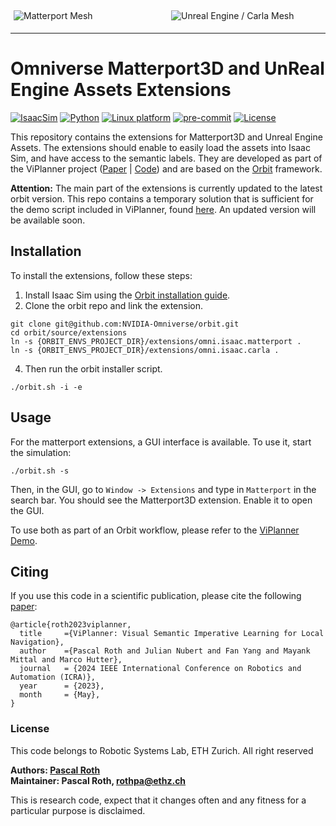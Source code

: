 <div style="display: flex;">
    <img src="docs/example_matterport.jpg" alt="Matterport Mesh" style="flex: 50%; padding: 5px;">
    <img src="docs/example_carla.jpg" alt="Unreal Engine / Carla Mesh" style="flex: 50%; padding: 5px;">
</div>

---

# Omniverse Matterport3D and UnReal Engine Assets Extensions

[![IsaacSim](https://img.shields.io/badge/IsaacSim-2023.1.0--hotfix.1-silver.svg)](https://docs.omniverse.nvidia.com/isaacsim/latest/overview.html)
[![Python](https://img.shields.io/badge/python-3.10-blue.svg)](https://docs.python.org/3/whatsnew/3.10.html)
[![Linux platform](https://img.shields.io/badge/platform-linux--64-orange.svg)](https://releases.ubuntu.com/20.04/)
[![pre-commit](https://img.shields.io/badge/pre--commit-enabled-brightgreen?logo=pre-commit&logoColor=white)](https://pre-commit.com/)
[![License](https://img.shields.io/badge/license-BSD--3-yellow.svg)](https://opensource.org/licenses/BSD-3-Clause)

This repository contains the extensions for Matterport3D and Unreal Engine Assets.
The extensions should enable to easily load the assets into Isaac Sim, and have access to the semantic labels.
They are developed as part of the ViPlanner project ([Paper](https://arxiv.org/abs/2310.00982) | [Code](https://github.com/leggedrobotics/viplanner))
and are based on the [Orbit](https://isaac-orbit.github.io/) framework.

**Attention:** 
The main part of the extensions is currently updated to the latest orbit version.
This repo contains a temporary solution that is sufficient for the demo script included in ViPlanner, found [here](https://github.com/leggedrobotics/viplanner/tree/main/omniverse).
An updated version will be available soon.


## Installation

To install the extensions, follow these steps:

1. Install Isaac Sim using the [Orbit installation guide](https://isaac-orbit.github.io/orbit/source/setup/installation.html).
2. Clone the orbit repo and link the extension.

```
git clone git@github.com:NVIDIA-Omniverse/orbit.git
cd orbit/source/extensions
ln -s {ORBIT_ENVS_PROJECT_DIR}/extensions/omni.isaac.matterport .
ln -s {ORBIT_ENVS_PROJECT_DIR}/extensions/omni.isaac.carla .
```

4. Then run the orbit installer script.

```
./orbit.sh -i -e
```

## Usage

For the matterport extensions, a GUI interface is available. To use it, start the simulation:

```
./orbit.sh -s
```

Then, in the GUI, go to `Window -> Extensions` and type in `Matterport` in the search bar. You should see the Matterport3D extension. 
Enable it to open the GUI.

To use both as part of an Orbit workflow, please refer to the [ViPlanner Demo](https://github.com/leggedrobotics/viplanner/tree/main/omniverse).


## <a name="CitingViPlanner"></a>Citing

If you use this code in a scientific publication, please cite the following [paper](https://arxiv.org/abs/2310.00982):
```
@article{roth2023viplanner,
  title     ={ViPlanner: Visual Semantic Imperative Learning for Local Navigation},
  author    ={Pascal Roth and Julian Nubert and Fan Yang and Mayank Mittal and Marco Hutter},
  journal   = {2024 IEEE International Conference on Robotics and Automation (ICRA)},
  year      = {2023},
  month     = {May},
}
```

### License

This code belongs to Robotic Systems Lab, ETH Zurich.
All right reserved

**Authors: [Pascal Roth](https://github.com/pascal-roth)<br />
Maintainer: Pascal Roth, rothpa@ethz.ch**

This is research code, expect that it changes often and any fitness for a particular purpose is disclaimed.